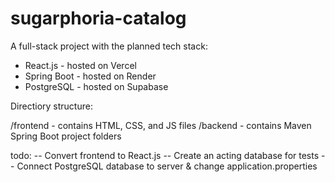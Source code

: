 # sugarphoria-catalog
A full-stack project with the planned tech stack:
- React.js - hosted on Vercel
- Spring Boot - hosted on Render
- PostgreSQL - hosted on Supabase

Directiory structure:

/frontend - contains HTML, CSS, and JS files
/backend - contains Maven Spring Boot project folders

todo:
-- Convert frontend to React.js
-- Create an acting database for tests
-- Connect PostgreSQL database to server & change application.properties